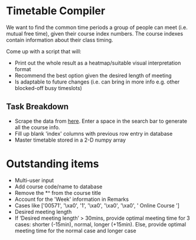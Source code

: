 # Timetable Compiler 

We want to find the common time periods a group of people can meet
(i.e. mutual free time), given their course index numbers. The course
indexes contain information about their class timing.

Come up with a script that will:
- Print out the whole result as a heatmap/suitable visual
interpretation format
- Recommend the best option given the desired length of meeting
- Is adaptable to future changes (i.e. can bring in more info e.g. other blocked-off busy timeslots)

## Task Breakdown

- Scrape the data from [here](https://wish.wis.ntu.edu.sg/webexe/owa/aus_schedule.main). Enter a space in the search bar to generate all the course info.
- Fill up blank 'index' columns with previous row entry in database 
- Master timetable stored in a 2-D numpy array

# Outstanding items
- Multi-user input
- Add course code/name to database
- Remove the *^ from the course title
- Account for the 'Week' information in Remarks
- Cases like ['00571', '\xa0', '1', '\xa0', '\xa0', '\xa0', '  Online Course ']
- Desired meeting length 
- If ‘Desired meeting length’ > 30mins, provide optimal meeting time for 3 cases: shorter (-15min), normal, longer (+15min). Else, provide optimal meeting time for the normal case and longer case